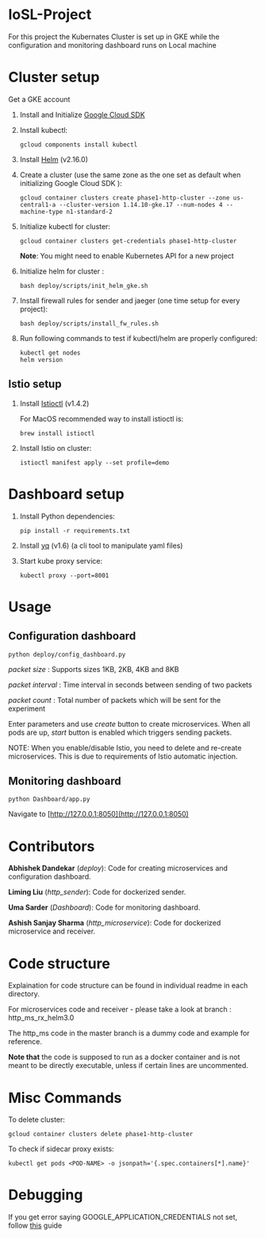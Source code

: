 # IoSL-Project
For this project the Kubernates Cluster is set up in GKE while the configuration and monitoring dashboard runs on Local machine

# Cluster setup
Get a GKE account

1. Install and Initialize [Google Cloud SDK](https://cloud.google.com/sdk/docs/quickstart-macos)

2. Install kubectl:
    ```
    gcloud components install kubectl
    ```

3. Install [Helm](https://helm.sh/docs/intro/install/) (v2.16.0)

4. Create a cluster (use the same zone as the one set as default when initializing Google Cloud SDK ):
    ```
    gcloud container clusters create phase1-http-cluster --zone us-central1-a --cluster-version 1.14.10-gke.17 --num-nodes 4 --machine-type n1-standard-2
    ```

5. Initialize kubectl for cluster:
    ```
    gcloud container clusters get-credentials phase1-http-cluster
    ```
    **Note**: You might need to enable Kubernetes API for a new project

6. Initialize helm for cluster :
    ```
    bash deploy/scripts/init_helm_gke.sh
    ```

7. Install firewall rules for sender and jaeger (one time setup for every project):
    ```
    bash deploy/scripts/install_fw_rules.sh
    ```

8. Run following commands to test if kubectl/helm are properly configured:
    ```
    kubectl get nodes
    helm version
    ```


## Istio setup

1. Install [Istioctl](https://istio.io/docs/setup/getting-started/#download) (v1.4.2)

    For MacOS recommended way to install istioctl is:
    ```
    brew install istioctl
    ```

2. Install Istio on cluster:
    ```
    istioctl manifest apply --set profile=demo
    ```

# Dashboard setup
1. Install Python dependencies: 
    ```
    pip install -r requirements.txt 
    ```
2. Install [yq](http://mikefarah.github.io/yq/) (v1.6) (a cli tool to manipulate yaml files)

3. Start kube proxy service:
    ```
    kubectl proxy --port=8001
    ```

# Usage

## Configuration dashboard
```
python deploy/config_dashboard.py
```
*packet size* : Supports sizes 1KB, 2KB, 4KB and 8KB

*packet interval* : Time interval in seconds between sending of two packets

*packet count* : Total number of packets which will be sent for the experiment

Enter parameters and use *create* button to create microservices. 
When all pods are up, *start* button is enabled which triggers sending packets.
  

NOTE: When you enable/disable Istio, you need to delete and re-create microservices. This is due to requirements of Istio automatic injection.

## Monitoring dashboard
```
python Dashboard/app.py
```

Navigate to [http://127.0.0.1:8050](http://127.0.0.1:8050)

# Contributors
**Abhishek Dandekar** (*deploy*): Code for creating microservices and configuration dashboard.

**Liming Liu** (*http_sender*): Code for dockerized sender.

**Uma Sarder** (*Dashboard*): Code for monitoring dashboard.

**Ashish Sanjay Sharma** (*http_microservice*): Code for dockerized microservice and receiver.


# Code structure
Explaination for code structure can be found in individual readme in each directory.

For microservices code and receiver - please take a look at branch : http_ms_rx_helm3.0

The http_ms code in the master branch is a dummy code and example for reference.

**Note that** the code is supposed to run as a docker container and is not meant to be directly executable, unless if certain lines are uncommented.

# Misc Commands
To delete cluster:
```
gcloud container clusters delete phase1-http-cluster 
```

To check if sidecar proxy exists:
```
kubectl get pods <POD-NAME> -o jsonpath='{.spec.containers[*].name}'
```

# Debugging
If you get error saying GOOGLE_APPLICATION_CREDENTIALS not set, follow [this](https://cloud.google.com/docs/authentication/getting-started) guide
